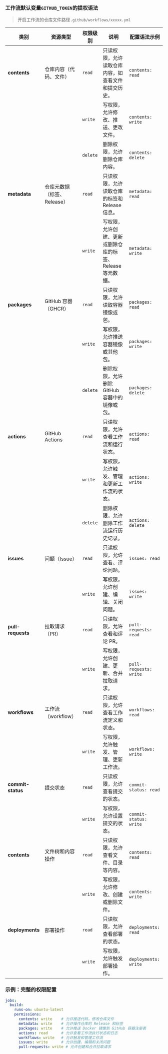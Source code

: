 ### 工作流默认变量`GITHUB_TOKEN`的提权语法
> 开启工作流的仓库文件路径`.github/workflows/xxxxx.yml`

| 类别           | 资源类型              | 权限级别   | 说明                                                                                          | 配置语法示例                                                                                       |
|--------------------|-----------------------|------------|-----------------------------------------------------------------------------------------------|--------------------------------------------------------------------------------------------------|
| **contents**        | 仓库内容（代码、文件）  | `read`     | 只读权限，允许读取仓库内容，如查看文件和提交历史。                                               | `contents: read`                                                                                 |
|                    |                       | `write`    | 写权限，允许修改、推送、更改文件。                                                               | `contents: write`                                                                                |
|                    |                       | `delete`   | 删除权限，允许删除仓库内容。                                                                     | `contents: delete`                                                                               |
| **metadata**        | 仓库元数据（标签、Release）| `read`     | 只读权限，允许读取仓库的标签和 Release 信息。                                                    | `metadata: read`                                                                                 |
|                    |                       | `write`    | 写权限，允许创建、更新或删除仓库的标签、Release 等元数据。                                      | `metadata: write`                                                                                |
| **packages**        | GitHub 容器（GHCR）     | `read`     | 只读权限，允许读取容器镜像或包。                                                                  | `packages: read`                                                                                 |
|                    |                       | `write`    | 写权限，允许推送容器镜像或其他包。                                                                | `packages: write`                                                                                |
|                    |                       | `delete`   | 删除权限，允许删除 GitHub 容器中的镜像或包。                                                      | `packages: delete`                                                                               |
| **actions**         | GitHub Actions         | `read`     | 只读权限，允许查看工作流和运行状态。                                                              | `actions: read`                                                                                  |
|                    |                       | `write`    | 写权限，允许触发、管理和更新工作流的状态。                                                        | `actions: write`                                                                                 |
|                    |                       | `delete`   | 删除权限，允许删除工作流运行历史记录。                                                             | `actions: delete`                                                                                |
| **issues**          | 问题（Issue）           | `read`     | 只读权限，允许查看、评论问题。                                                                   | `issues: read`                                                                                   |
|                    |                       | `write`    | 写权限，允许创建、编辑、关闭问题。                                                               | `issues: write`                                                                                  |
| **pull-requests**   | 拉取请求（PR）          | `read`     | 只读权限，允许查看和评论 PR。                                                                   | `pull-requests: read`                                                                             |
|                    |                       | `write`    | 写权限，允许创建、更新、合并拉取请求。                                                           | `pull-requests: write`                                                                            |
| **workflows**       | 工作流（workflow）      | `read`     | 只读权限，允许查看工作流定义和状态。                                                             | `workflows: read`                                                                                 |
|                    |                       | `write`    | 写权限，允许触发、管理、更新工作流。                                                             | `workflows: write`                                                                                |
| **commit-status**   | 提交状态                | `read`     | 只读权限，允许查看提交的状态。                                                                   | `commit-status: read`                                                                             |
|                    |                       | `write`    | 写权限，允许设置提交的状态。                                                                     | `commit-status: write`                                                                            |
| **contents**        | 文件树和内容操作        | `read`     | 只读权限，允许查看文件、目录等内容。                                                             | `contents: read`                                                                                 |
|                    |                       | `write`    | 写权限，允许修改、创建或删除文件。                                                               | `contents: write`                                                                                |
| **deployments**     | 部署操作                | `read`     | 只读权限，允许查看部署的状态。                                                                   | `deployments: read`                                                                               |
|                    |                       | `write`    | 写权限，允许触发部署操作。                                                                       | `deployments: write`                                                                              |

### 示例：完整的权限配置

```yaml
jobs:
  build:
    runs-on: ubuntu-latest
    permissions:
      contents: write    # 允许推送代码，修改仓库文件
      metadata: write    # 允许操作仓库的 Release 和标签
      packages: write    # 允许推送 Docker 镜像到 GitHub 容器注册表
      actions: read      # 允许查看工作流执行状态和日志
      workflows: write   # 允许触发和管理工作流
      issues: write      # 允许创建、编辑和关闭问题
      pull-requests: write # 允许创建和合并拉取请求
